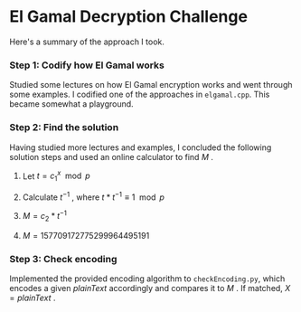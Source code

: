# El Gamal Decryption Challenge

Here's a summary of the approach I took. 

### Step 1: Codify how El Gamal works 

Studied some lectures on how El Gamal encryption works and went through some examples. I codified one of the approaches in `elgamal.cpp`. This became somewhat a playground. 

### Step 2: Find the solution

Having studied more lectures and examples, I concluded the following solution steps and used an online calculator to find $M$ .

1. Let $t = c_1^x \mod p$

2. Calculate $t^{-1}$ , where $t * t^{-1} \equiv 1 \mod p$

3. $M = c_2 * t^{-1}$ 

4. $M = 157709172775299964495191$ 

### Step 3: Check encoding

Implemented the provided encoding algorithm to `checkEncoding.py`, which encodes a given $plainText$ accordingly and compares it to $M$ . If matched, $X = plainText$ . 





